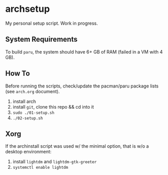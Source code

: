 # archsetup
My personal setup script. Work in progress.

## System Requirements
To build `paru`, the system should have 6+ GB of RAM (failed in a VM with 4 GB).

## How To
Before running the scripts, check/update the pacman/paru package lists (see `arch.org` document).

1. install arch
2. install `git`, clone this repo && cd into it
3. `sudo ./01-setup.sh`
4. `./02-setup.sh`

## Xorg
If the archinstall script was used w/ the minimal option, that is w/o a desktop environment:
1. install `lightdm` and `lightdm-gtk-greeter`
2. `systemctl enable lightdm`

